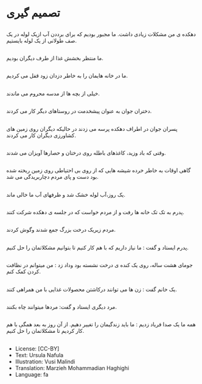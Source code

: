 # تصمیم گیری

##
دهکده ی من مشکلات زیادی داشت. ما مجبور بودیم که برای برددن آب ازیک لوله در یک صف طولانی از یک لوله بایستیم.

##
ما منتظر بخشش غذا از طرف دیگران بودیم.

##
ما در خانه هایمان را به خاطر دزدان زود قفل می کردیم.

##
خیلی از بچه ها از مدسه محروم می ماندند.

##
دختران جوان به عنوان پیشخدمت در روستاهای دیگر کار می کردند.

##
پسران جوان در اطراف دهکده پرسه می زدند در حالیکه دیگران روی زمین های کشاورزی دیگران کار می کردند.

##
وقتی که باد وزید، کاغذهای باطله روی درختان و حصارها آویزان می شدند.

##
گاهی اوقات به خاطر خرده شیشه هایی که از روی بی احتیاطی روی زمین ریخته شده بود دست و پای مردم دچاربریدگی می شد.

##
یک روز،آب لوله خشک شد و ظرفهای آب ما خالی ماند.

##
پدرم به تک تک خانه ها رفت و از مردم خواست که در جلسه ی دهکده شرکت کنند.

##
مردم زیریک درخت بزرگ جمع شدند وگوش کردند.

##
پدرم ایستاد و گفت : ما نیاز داریم که با هم کار کنیم تا بتوانیم مشکلاتمان را حل کنیم.

##
جومای هشت ساله، روی یک کنده ی درخت نشسته بود وداد زد : من میتوانم در نظافت کردن کمک کنم.

##
یک خانم گفت : زن ها می توانند درکاشتن محصولات غذایی با من همراهی کنند.

##
مرد دیگری ایستاد و گفت: مردها میتوانند چاه بکنند.

##
همه ما یک صدا فریاد زدیم : ما باید زندگیمان را تغییر دهیم. از آن روز به بعد همگی با هم کار کردیم تا مشکلاتمان را حل کنیم.

##
* License: [CC-BY]
* Text: Ursula Nafula
* Illustration: Vusi Malindi
* Translation: Marzieh Mohammadian Haghighi
* Language: fa
